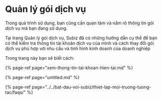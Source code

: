 # Quản lý gói dịch vụ

Trong quá trình sử dụng, bạn cũng cần quan tâm và nắm rõ thông tin gói dịch vụ mà bạn đang sử dụng.

Tại trang Quản lý gói dịch vụ, Subiz đã có những hướng dẫn cụ thể để bạn có thể kiểm tra thông tin tài khoản dịch vụ của mình và cách thay đổi gói dịch vụ phù hợp với nhu cầu và tình hình kinh doanh của doanh nghiệp

Trong trang này bạn sẽ biết cách:

{% page-ref page="xem-thong-tin-tai-khoan-hien-tai.md" %}

{% page-ref page="untitled.md" %}

{% page-ref page="../../bat-dau-voi-subiz/thiet-lap-moi-truong-tuong-tac/faqs/" %}

